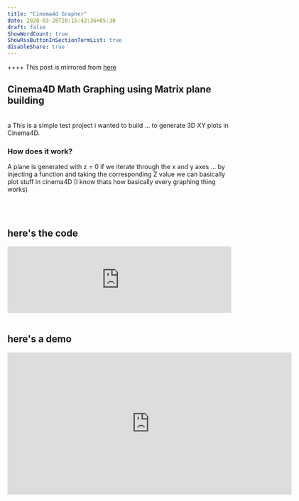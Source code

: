 ```yaml
---
title: "Cinema4d Grapher"
date: 2020-03-28T20:15:42:36+05:30
draft: false
ShowWordCount: true
ShowRssButtonInSectionTermList: true
disableShare: true
---
```


++++ This post is mirrored from [here](https://vonneumannscientia.pythonanywhere.com/post/21/)

<h2> Cinema4D Math Graphing using Matrix plane building </h2>
<br>a
This is a simple test project i wanted to build ... to generate 3D XY plots in Cinema4D.

<h3> How does it work? </h3>

A plane is generated with z = 0 if we iterate through the x and y axes ...
by injecting a function and taking the corresponding Z value we can basically plot stuff in cinema4D (I know thats how basically every graphing thing works)

<br>
<br>
<h2> here's the code </h2>
<iframe src="https://pastebin.com/embed_iframe/C5GtVb1s" style="border:none;width:100%"></iframe>
<br>
<br>
<h2> here's a demo </h2>
<iframe width="640" height="320" src="https://www.youtube.com/embed/uxhYk_R3CXQ" frameborder="0" allow="accelerometer; autoplay; encrypted-media; gyroscope; picture-in-picture" allowfullscreen></iframe>
